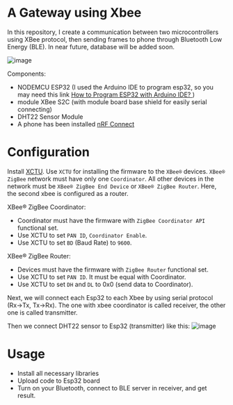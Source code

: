 # A Gateway using Xbee

In this repository, I create a communication between two microcontrollers using XBee protocol, then sending frames to phone through Bluetooth Low Energy (BLE). In near future, database will be added soon.

![image](https://github.com/nub-atur/simple-xbee-gateway/assets/136115054/38464109-f88d-4a5b-aa67-736b78088385)

Components:
  - NODEMCU ESP32 (I used the Arduino IDE to program esp32, so you may need this link [How to Program ESP32 with Arduino IDE? ](https://www.electronicshub.org/esp32-arduino-ide/#:~:text=In%20Windows%20OS%2C%20go%20to,and%20click%20on%20Upload%20button.))
  - module XBee S2C (with module board base shield for easily serial connecting)
  - DHT22 Sensor Module 
  - A phone has been installed [nRF Connect](https://play.google.com/store/apps/details?id=no.nordicsemi.android.mcp&hl=en_US&pli=1)

# Configuration
Install [XCTU](http://www.digi.com/products/wireless-wired-embedded-solutions/zigbee-rf-modules/xctu). Use `XCTU` for installing the firmware to the `XBee®` devices. `XBee® ZigBee` network must have only one `Coordinator`. All other devices in the network must be `XBee® ZigBee End Device` or `XBee® ZigBee Router`. Here, the second xbee is configured as a router. 

  XBee® ZigBee Coordinator:
  - Coordinator must have the firmware with `ZigBee Coordinator API` functional set.
  - Use XCTU to set `PAN ID`, `Coordinator Enable`.
  - Use XCTU to set `BD` (Baud Rate) to `9600`.

  XBee® ZigBee Router:
  - Devices must have the firmware with `ZigBee Router` functional set.
  - Use XCTU to set `PAN ID`. It must be equal with Coordinator.
  - Use XCTU to set `DH` and `DL` to 0x0 (send data to Coordinator).

Next, we will connect each Esp32 to each Xbee by using serial protocol (Rx->Tx, Tx->Rx). The one with xbee coordinator is called receiver, the other one is called transmitter.

Then we connect DHT22 sensor to Esp32 (transmitter) like this:
![image](https://github.com/nub-atur/simple-xbee-gateway/assets/136115054/049b4091-1648-41f0-a9f4-c6658d9ee935)

# Usage
- Install all necessary libraries
- Upload code to Esp32 board
- Turn on your Bluetooth, connect to BLE server in receiver, and get result.



